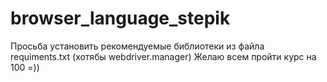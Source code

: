 # browser_language_stepik

Просьба установить рекомендуемые библиотеки из файла requiments.txt (хотябы webdriver.manager)
Желаю всем пройти курс на 100 =))
